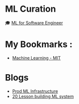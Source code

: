 # ML Curation 

:mortar_board: [ML for Software Engineer](https://github.com/ZuzooVn/machine-learning-for-software-engineers)



# My Bookmarks :
* [Machine Learning - MIT](https://ocw.mit.edu/courses/electrical-engineering-and-computer-science/6-867-machine-learning-fall-2006/)

# Blogs 
* [Prod ML Infrastructure](https://machinelearningmastery.com/building-a-production-machine-learning-infrastructure/)
* [20 Lesson building ML system](https://www.kdnuggets.com/2015/12/xamat-20-lessons-building-machine-learning-systems.html)
